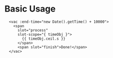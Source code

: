# Basic Usage

<template>
<ClientOnly>
  <vac :end-time="new Date().getTime() + 10000">
    <span
      slot="process"
      slot-scope="{ timeObj }">
        {{ timeObj.ceil.s }}
      </span>
      <span slot="finish">Done!</span>
  </vac>
</ClientOnly>
</template>

``` vue
  <vac :end-time="new Date().getTime() + 10000">
    <span
      slot="process"
      slot-scope="{ timeObj }">
        {{ timeObj.ceil.s }}
      </span>
      <span slot="finish">Done!</span>
  </vac>
```

<script>
import vac from '../../vue-awesome-countdown.vue'
export default {
  components: { vac }
}
</script>